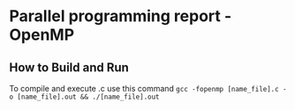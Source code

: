 # Parallel programming report - OpenMP

## How to Build and Run

To compile and execute .c use this command `gcc -fopenmp [name_file].c -o [name_file].out && ./[name_file].out`